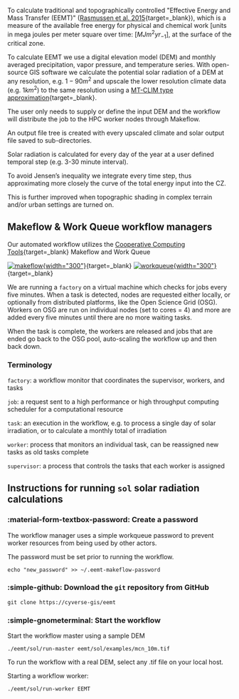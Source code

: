 To calculate traditional and topographically controlled "Effective Energy and Mass Transfer (EEMT)" ([Rasmussen et al. 2015](https://dl.sciencesocieties.org/publications/vzj/pdfs/0/0/vzj2014.07.0102){target=_blank}), which is a measure of the available free energy for physical and chemical work [units in mega joules per meter square over time: [$MJ m^2 yr_{-1}$], at the surface of the critical zone.

To calculate EEMT we use a digital elevation model (DEM) and monthly averaged precipitation, vapor pressure, and temperature series. With open-source GIS software we calculate the potential solar radiation of a DEM at any resolution, e.g. $1-90 m^2$ and upscale the lower resolution climate data (e.g. $1 km^2$) to the same resolution using a [MT-CLIM type approximation](https://www.ntsg.umt.edu/project/mt-clim.php){target=_blank}. 

The user only needs to supply or define the input DEM and the workflow will distribute the job to the HPC worker nodes through Makeflow. 

An output file tree is created with every upscaled climate and solar output file saved to sub-directories. 

Solar radiation is calculated for every day of the year at a user defined temporal step (e.g. 3-30 minute interval). 

To avoid Jensen’s inequality we integrate every time step, thus approximating more closely the curve of the total energy input into the CZ. 

This is further improved when topographic shading in complex terrain and/or urban settings are turned on.

## Makeflow & Work Queue workflow managers

Our automated workflow utilizes the [Cooperative Computing Tools](https://cctools.readthedocs.io/en/latest/){target=_blank} Makeflow and Work Queue

[![makeflow](https://cctools.readthedocs.io/en/latest/logos/makeflow-logo.png){width="300"}](https://cctools.readthedocs.io/en/latest/makeflow/){target=_blank}
[![workqueue](https://cctools.readthedocs.io/en/latest/logos/workqueue-logo.png){width="300"}](https://cctools.readthedocs.io/en/latest/work_queue/){target=_blank}

We are running a `factory` on a virtual machine which checks for jobs every five minutes. When a task is detected, nodes are requested either locally, or optionally from distributed platforms, like the Open Science Grid (OSG). Workers on OSG are run on individual nodes (set to cores = 4) and more are added every five minutes until there are no more waiting tasks.

When the task is complete, the workers are released and jobs that are ended go back to the OSG pool, auto-scaling the workflow up and then back down. 

### Terminology

`factory`: a workflow monitor that coordinates the supervisor, workers, and tasks

`job`: a request sent to a high performance or high throughput computing scheduler for a computational resource

`task`: an execution in the workflow, e.g. to process a single day of solar irradiation, or to calculate a monthly total of irradiation

`worker`: process that monitors an individual task, can be reassigned new tasks as old tasks complete

`supervisor`: a process that controls the tasks that each worker is assigned

## Instructions for running `sol` solar radiation calculations

### :material-form-textbox-password: Create a password

The workflow manager uses a simple workqueue password to prevent worker resources from being used by other actors. 

The password must be set prior to running the workflow.

```
echo "new_password" >> ~/.eemt-makeflow-password
```

### :simple-github: Download the `git` repository from GitHub

```
git clone https://cyverse-gis/eemt
```

### :simple-gnometerminal: Start the workflow

Start the workflow master using a sample DEM

```
./eemt/sol/run-master eemt/sol/examples/mcn_10m.tif
```

To run the workflow with a real DEM, select any .tif file on your local host.

Starting a workflow worker:

```
./eemt/sol/run-worker EEMT
```

